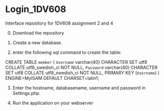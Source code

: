# Login_1DV608
Interface repository for 1DV608 assignment 2 and 4

0. Download the repository

1. Create a new database.

2. enter the following sql command to create the table:

CREATE TABLE `member` (
  `Username` varchar(40) CHARACTER SET utf8 COLLATE utf8_swedish_ci NOT NULL,
  `Password` varchar(40) CHARACTER SET utf8 COLLATE utf8_swedish_ci NOT NULL,
  PRIMARY KEY (`Username`)
) ENGINE=MyISAM DEFAULT CHARSET=latin1;

3. Enter the hostname, databasename, username and password in Settings.php.

4. Run the application on your webserver 


